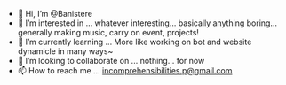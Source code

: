- 👋 Hi, I’m @Banistere
- 👀 I’m interested in ... whatever interesting... basically anything boring... generally making music, carry on event, projects! 
- 🌱 I’m currently learning ... More like working on bot and website dynamicle in many ways~
- 💞️ I’m looking to collaborate on ... nothing... for now
- 📫 How to reach me ... incomprehensibilities.p@gmail.com

<!---
Banistere/Banistere is a ✨ special ✨ repository because its `README.md` (this file) appears on your GitHub profile.
You can click the Preview link to take a look at your changes.
--->

<!---
Banitere
--->
